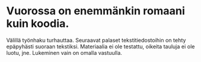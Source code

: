 # Vuorossa on enemmänkin romaani kuin koodia. 

Välillä työnhaku turhauttaa.
Seuraavat palaset tekstitiedostoihin on tehty epäpyhästi suoraan tekstiksi.
Materiaalia ei ole testattu, oikeita tauluja ei ole luotu, jne.
Lukeminen vain on omalla vastuulla.